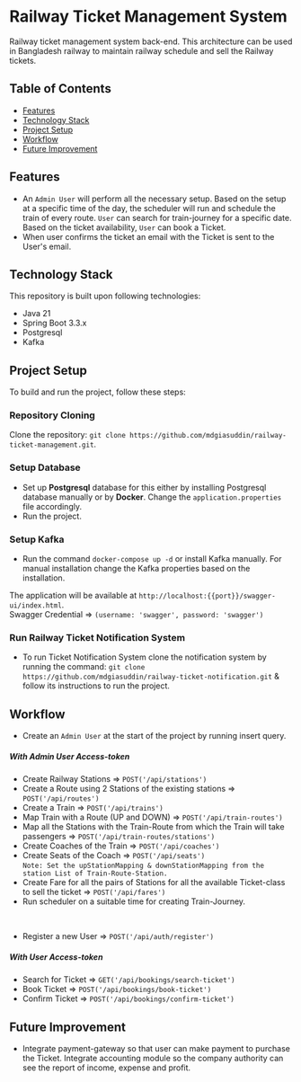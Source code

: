 # Railway Ticket Management System
Railway ticket management system back-end. This architecture can be used in Bangladesh railway to maintain railway schedule and sell the Railway tickets.

## Table of Contents

- [Features](#features)
- [Technology Stack](#technology-stack)
- [Project Setup](#project-setup)
- [Workflow](#workflow)
- [Future Improvement](#future-improvement)

## Features

- An `Admin User` will perform all the necessary setup. Based on the setup at a specific time of the day, the scheduler
  will run and schedule the train of every route. `User` can search for train-journey for a specific date. Based on the
  ticket availability, `User` can book a Ticket.
- When user confirms the ticket an email with the Ticket is sent to the User's email.

## Technology Stack

This repository is built upon following technologies:

* Java 21
* Spring Boot 3.3.x
* Postgresql
* Kafka

## Project Setup

To build and run the project, follow these steps:

### Repository Cloning

Clone the repository: `git clone https://github.com/mdgiasuddin/railway-ticket-management.git`.

### Setup Database

* Set up <b>Postgresql</b> database for this either by installing Postgresql database manually or by <b>Docker</b>.
  Change the `application.properties` file accordingly.
* Run the project.

### Setup Kafka

* Run the command `docker-compose up -d` or install Kafka manually. For manual installation change the Kafka properties
  based on the installation.

The application will be available at `http://localhost:{{port}}/swagger-ui/index.html`. <br>
Swagger Credential => `(username: 'swagger', password: 'swagger')`

### Run Railway Ticket Notification System

* To run Ticket Notification System clone the notification system by running the command:
  `git clone https://github.com/mdgiasuddin/railway-ticket-notification.git` & follow its instructions to run the
  project.

## Workflow
* Create an `Admin User` at the start of the project by running insert query.

##### With Admin User Access-token

* Create Railway Stations => `POST('/api/stations')`
* Create a Route using 2 Stations of the existing stations => `POST('/api/routes')`
* Create a Train => `POST('/api/trains')`
* Map Train with a Route (UP and DOWN) => `POST('/api/train-routes')`
* Map all the Stations with the Train-Route from which the Train will take passengers =>
  `POST('/api/train-routes/stations')`
* Create Coaches of the Train => `POST('/api/coaches')`
* Create Seats of the Coach => `POST('/api/seats')` <br>
  `Note: Set the upStationMapping & downStationMapping from the station List of Train-Route-Station.`
* Create Fare for all the pairs of Stations for all the available Ticket-class to sell the ticket =>
  `POST('/api/fares')`
* Run scheduler on a suitable time for creating Train-Journey.

<br>

* Register a new User => `POST('/api/auth/register')`

##### With User Access-token

* Search for Ticket => `GET('/api/bookings/search-ticket')`
* Book Ticket => `POST('/api/bookings/book-ticket')`
* Confirm Ticket => `POST('/api/bookings/confirm-ticket')`


## Future Improvement

* Integrate payment-gateway so that user can make payment to purchase the Ticket. Integrate accounting module so the
  company authority can see the report of income, expense and profit.